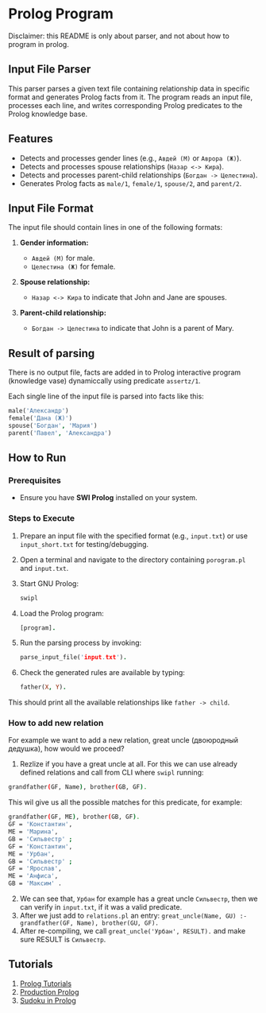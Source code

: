 # Prolog Program

Disclaimer: this README is only about parser, and not about how to program in prolog.

## Input File Parser

This parser parses a given text file containing relationship data in specific format and generates Prolog facts from it. The program reads an input file, processes each line, and writes corresponding Prolog predicates to the Prolog knowledge base.

## Features

- Detects and processes gender lines (e.g., `Авдей (М)` or `Аврора (Ж)`).
- Detects and processes spouse relationships (`Назар <-> Кира`).
- Detects and processes parent-child relationships (`Богдан -> Целестина`).
- Generates Prolog facts as `male/1`, `female/1`, `spouse/2`, and `parent/2`.

## Input File Format

The input file should contain lines in one of the following formats:

1. **Gender information:**
   - `Авдей (М)` for male.
   - `Целестина (Ж)` for female.

2. **Spouse relationship:**
   - `Назар <-> Кира` to indicate that John and Jane are spouses.

3. **Parent-child relationship:**
   - `Богдан -> Целестина` to indicate that John is a parent of Mary.

## Result of parsing

There is no output file, facts are added in to Prolog interactive program (knowledge vase) dynamiccally using predicate `assertz/1`.

Each single line of the input file is parsed into facts like this:

```prolog
male('Александр')
female('Дана (Ж)')
spouse('Богдан', 'Мария')
parent('Павел', 'Александра')
```

## How to Run

### Prerequisites

- Ensure you have **SWI Prolog** installed on your system.

### Steps to Execute

1. Prepare an input file with the specified format (e.g., `input.txt`) or use `input_short.txt` for testing/debugging.
2. Open a terminal and navigate to the directory containing `porogram.pl` and `input.txt`.
3. Start GNU Prolog:

   ```bash
   swipl
   ```

4. Load the Prolog program:

   ```prolog
   [program].
    ```

5. Run the parsing process by invoking:

   ```prolog
   parse_input_file('input.txt').
    ```

6. Check the generated rules are available by typing:

   ```prolog
   father(X, Y).
   ```
   
This should print all the available relationships like `father -> child`.

### How to add new relation

For example we want to add a new relation, great uncle (двоюродный дедушка), how would we proceed?

1. Rezlize if you have a great uncle at all. For this we can use already defined relations and call from CLI where `swipl` running:

```bash
grandfather(GF, Name), brother(GB, GF).
```

This wil give us all the possible matches for this predicate, for example:

```bash
grandfather(GF, ME), brother(GB, GF).
GF = 'Константин',
ME = 'Марина',
GB = 'Сильвестр' ;
GF = 'Константин',
ME = 'Урбан',
GB = 'Сильвестр' ;
GF = 'Ярослав',
ME = 'Анфиса',
GB = 'Максим' .
```

2. We can see that, `Урбан` for example has a great uncle `Сильвестр`, then we can verify in `input.txt`, if it was a valid predicate.
3. After we just add to `relations.pl` an entry: `great_uncle(Name, GU) :- grandfather(GF, Name), brother(GU, GF).`
4. After re-compiling, we call `great_uncle('Урбан', RESULT).` and make sure RESULT is `Сильвестр`.

## Tutorials

1. [Prolog Tutorials](https://youtu.be/SykxWpFwMGs)
2. [Production Prolog](https://youtu.be/G_eYTctGZw8)
3. [Sudoku in Prolog](https://youtu.be/5KUdEZTu06o)
